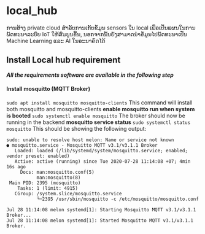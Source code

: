 # local_hub
ການສ້າງ private cloud ສຳລັບການເກັບຂໍ້ມູນ sensors ໃນ local ເພື່ອເປັນແຜນໃນການພັດທະນາລະບົບ IoT ໃຫ້ສົມບູນຂື້ນ, ນອກຈາກນັ້ນຍັງສາມາດນຳຂໍ້ມູນໄປພັດທະນາເປັນ Machine Learning ແລະ AI ໃນອະນາຄົດໄດ້

## Install Local hub requirement
**_All the requirements software are available in the following step_**
#### Install mosquitto (MQTT Broker)
`sudo apt install mosquitto mosquitto-clients`
This command will install both mosquitto and mosquitto-clients
**enable mosquitto run when system is booted**
`sudo systemctl enable mosquitto`
The broker should now be running in the backend
**mosquitto service status**
`sudo systemctl status mosquitto`
This should be showing the following output:
```pi@melon:~ $ sudo systemctl status mosquitto
sudo: unable to resolve host melon: Name or service not known
● mosquitto.service - Mosquitto MQTT v3.1/v3.1.1 Broker
   Loaded: loaded (/lib/systemd/system/mosquitto.service; enabled; vendor preset: enabled)
   Active: active (running) since Tue 2020-07-28 11:14:08 +07; 4min 16s ago
     Docs: man:mosquitto.conf(5)
           man:mosquitto(8)
 Main PID: 2395 (mosquitto)
    Tasks: 1 (limit: 4915)
   CGroup: /system.slice/mosquitto.service
           └─2395 /usr/sbin/mosquitto -c /etc/mosquitto/mosquitto.conf

Jul 28 11:14:08 melon systemd[1]: Starting Mosquitto MQTT v3.1/v3.1.1 Broker...
Jul 28 11:14:08 melon systemd[1]: Started Mosquitto MQTT v3.1/v3.1.1 Broker.
```

